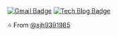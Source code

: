 
<!-- ![header](https://capsule-render.vercel.app/api?type=waving&color=auto&height=200&section=header&text=Welcome!&fontSize=60) -->
<!-- ## Hi! I'm JaeHyeon! -->
<!-- ## Junior Developer 👨‍💻 -->

<!--
### <img src="https://media.giphy.com/media/VgCDAzcKvsR6OM0uWg/giphy.gif" width="50"> A little more about me...  

```javascript
const JaeHyeon = {
    nickName : "JaeHyeon",
    Tech stacks : ["html5", "css3" , "scss", "Javascript", "React", "JAVA", "Spring Boot", "MySQL", "Maria DB", "Git"]
    2022 Interests : ["C++ & Algorithm"]
}
```
-->
<!-- 
[![Top Langs](https://github-readme-stats.vercel.app/api/top-langs/?username=sjh9391985)](https://github.com/sjh9391985/github-readme-stats)![Anurag's GitHub stats](https://github-readme-stats.vercel.app/api?username=sjh9391985&&show_icons=true&theme=merko)-->
<!-- ![Top Langs](https://github-readme-stats.vercel.app/api/top-langs/?username=sjh9391985&layout=compact&theme=merko) -->

[![Gmail Badge](https://img.shields.io/badge/Gmail-d14836?style=flat-square&logo=Gmail&logoColor=white&link=mailto:sjh9391985@gmail.com)](mailto:sjh9391985@gmail.com) [![Tech Blog Badge](http://img.shields.io/badge/-blog-yellow?style=flat-square&logo=&link=https://velog.io/@sjh9391985//)](https://velog.io/@sjh9391985) 


<!-- --- -->
⭐️ From [@sjh9391985](https://github.com/sjh9391985)
